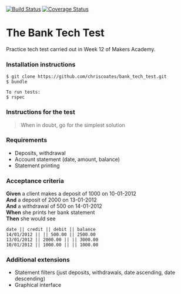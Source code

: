 [![Build Status](https://travis-ci.org/chriscoates/bank_tech_test.svg?branch=master)](https://travis-ci.org/chriscoates/bank_tech_test) [![Coverage Status](https://coveralls.io/repos/github/chriscoates/bank_tech_test/badge.svg?branch=master)](https://coveralls.io/github/chriscoates/bank_tech_test?branch=master)


# The Bank Tech Test

Practice tech test carried out in Week 12 of Makers Academy.

### Installation instructions

```
$ git clone https://github.com/chriscoates/bank_tech_test.git
$ bundle

To run tests:
$ rspec
```

### Instructions for the test

>When in doubt, go for the simplest solution

### Requirements
* Deposits, withdrawal
* Account statement (date, amount, balance)
* Statement printing

### Acceptance criteria

**Given** a client makes a deposit of 1000 on 10-01-2012  
**And** a deposit of 2000 on 13-01-2012  
**And** a withdrawal of 500 on 14-01-2012  
**When** she prints her bank statement  
**Then** she would see  


```
date || credit || debit || balance
14/01/2012 || || 500.00 || 2500.00
13/01/2012 || 2000.00 || || 3000.00
10/01/2012 || 1000.00 || || 1000.00
```

### Additional extensions

* Statement filters (just deposits, withdrawals, date ascending, date descending)
* Graphical interface
